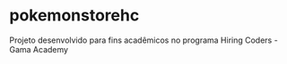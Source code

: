 # pokemonstorehc
Projeto desenvolvido para fins acadêmicos no programa Hiring Coders - Gama Academy
